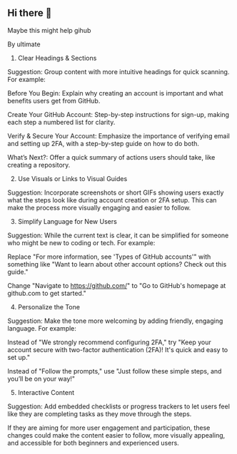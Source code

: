 ## Hi there 👋

<!--
**Ultimate0line/Ultimate0line** is a ✨ _special_ ✨ repository because its `README.md` (this file) appears on your GitHub profile.

Here are some ideas to get you started:

- 🔭 I’m currently working on ...
- 🌱 I’m currently learning ...
- 👯 I’m looking to collaborate on ...
- 🤔 I’m looking for help with ...
- 💬 Ask me about ...
- 📫 How to reach me: ...
- 😄 Pronouns: ...
- ⚡ Fun fact: ...
-->Maybe this might help gihub
By ultimate

1. Clear Headings & Sections

Suggestion: Group content with more intuitive headings for quick scanning. For example:

Before You Begin: Explain why creating an account is important and what benefits users get from GitHub.

Create Your GitHub Account: Step-by-step instructions for sign-up, making each step a numbered list for clarity.

Verify & Secure Your Account: Emphasize the importance of verifying email and setting up 2FA, with a step-by-step guide on how to do both.

What’s Next?: Offer a quick summary of actions users should take, like creating a repository.



2. Use Visuals or Links to Visual Guides

Suggestion: Incorporate screenshots or short GIFs showing users exactly what the steps look like during account creation or 2FA setup. This can make the process more visually engaging and easier to follow.


3. Simplify Language for New Users

Suggestion: While the current text is clear, it can be simplified for someone who might be new to coding or tech. For example:

Replace "For more information, see 'Types of GitHub accounts'" with something like "Want to learn about other account options? Check out this guide."

Change "Navigate to https://github.com/" to "Go to GitHub's homepage at github.com to get started."



4. Personalize the Tone

Suggestion: Make the tone more welcoming by adding friendly, engaging language. For example:

Instead of "We strongly recommend configuring 2FA," try "Keep your account secure with two-factor authentication (2FA)! It's quick and easy to set up."

Instead of "Follow the prompts," use "Just follow these simple steps, and you’ll be on your way!"



5. Interactive Content

Suggestion: Add embedded checklists or progress trackers to let users feel like they are completing tasks as they move through the steps.


If they are aiming for more user engagement and participation, these changes could make the content easier to follow, more visually appealing, and accessible for both beginners and experienced users.


